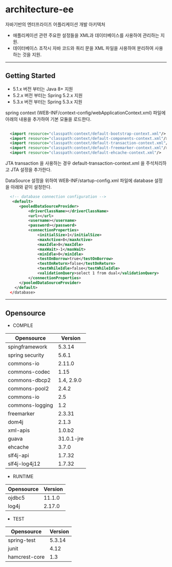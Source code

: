 # architecture-ee

자바기반의 엔터프라이즈 어플리케이션 개발 아키텍처

- 애플리케이션 관련 주요한 설정들을 XML과 데이터베이스를 사용하여 관리하는 지원.
- 데이터베이스 조작시 자바 코드와 쿼리 문을 XML 파일을 사용하여 분리하여 사용하는 것을 지원.


------
## Getting Started

- 5.1.x 버전 부터는 Java 8+ 지원
- 5.2.x 버전 부터는 Spring 5.2.x 지원
- 5.3.x 버전 부터는 Spring 5.3.x 지원

spring context (WEB-INF/context-config/webApplicationContext.xml) 파일에 아래의 내용을 추가하여 기본 모듈을 로드한다.

```xml
	
  <import resource="classpath:context/default-bootstrap-context.xml"/>	
  <import resource="classpath:context/default-components-context.xml"/>
  <import resource="classpath:context/default-transaction-context.xml"/>
  <import resource="classpath:context/default-freemarker-context.xml"/>
  <import resource="classpath:context/default-ehcache-context.xml"/>
 ``` 
   
JTA transaction 을 사용하는 경우 default-transaction-context.xml 을 주석처리하고 JTA 설정을 추가한다.


DataSource 설정을 위하여 WEB-INF/startup-config.xml 파일에 database 설정을 아래와 같이 설정한다.

```xml
  <!-- database connection configuration -->
   <default>
      <pooledDataSourceProvider> 
          <driverClassName></driverClassName> 
          <url></url>
          <username></username>
          <password></password>
          <connectionProperties>
              <initialSize>1</initialSize>
              <maxActive>8</maxActive>
              <maxIdle>8</maxIdle>
              <maxWait>-1</maxWait>
              <minIdle>0</minIdle>
              <testOnBorrow>true</testOnBorrow>
              <testOnReturn>false</testOnReturn>
              <testWhileIdle>false</testWhileIdle>
              <validationQuery>select 1 from dual</validationQuery>
          </connectionProperties>
      </pooledDataSourceProvider>
    </default> 
  </database> 
 ``` 
  
------

## Opensource

* COMPILE

| Opensource | Version |
|------------|---------|
| spingframework | 5.3.14 |
| spring security | 5.6.1 |
| commons-io | 2.11.0 |
| commons-codec | 1.15 |
| commons-dbcp2 | 1.4, 2.9.0 |
| commons-pool2 | 2.4.2 |
| commons-io | 2.5 |
| commons-logging | 1.2 |
| freemarker | 2.3.31 |
| dom4j | 2.1.3 |
| xml-apis | 1.0.b2 |
| guava | 31.0.1-jre |
| ehcache | 3.7.0 |
| slf4j-api | 1.7.32 |
| slf4j-log4j12 | 1.7.32 |



* RUNTIME

| Opensource | Version |
|------------|---------|
|   ojdbc5 | 11.1.0 |
|   log4j | 2.17.0 |

* TEST

| Opensource | Version |
|------------|---------|
|  spring-test | 5.3.14 |
|  junit | 4.12 |
|  hamcrest-core | 1.3 |




